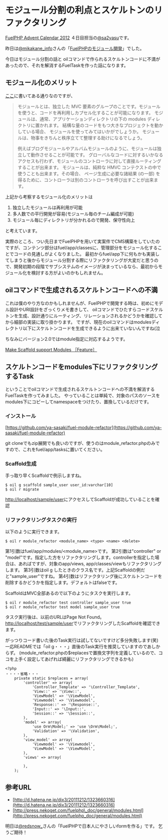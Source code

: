 # モジュール分割の利点とスケルトンのリファクタリング

[FuelPHP Advent Calendar 2012](http://atnd.org/events/33753) ４日目担当の[@sa2yasu](https://twitter.com/sa2yasu)です。

昨日は[@mikakane\_info](https://twitter.com/mkkn_info)さんの「[FuelPHPのモジュール開発](http://mkkn.info/blog/blog/archives/1617.html)」でした。

今日はモジュール分割の話と
oilコマンドで作られるスケルトンコードに不満があったので、それを解消するFuelTaskを作った話になります。

## モジュール化のメリット

[ここ](http://press.nekoget.com/fuelphp_doc/general/modules.html)に書いてある通りなのですが、

> モジュールとは、独立した MVC 要素のグループのことです。モジュールを使うと、コードを再利用しカプセル化することが可能になります。 
> モジュールは、通常、アプリケーションディレクトリの下の modules ディレクトリに置かれます。
> 結構な量のコードをもつ大きなプロジェクトを動かしている場合、 モジュールを使ってみてはいかがでしょうか。 
> モジュールは、物事をきちんと秩序立てて整理する助けになるでしょう。
> 
> 例えばブログモジュールやアルバムモジュールのように、モジュールは独立して動作させることが可能です。
> グローバルなコードに対するいかなるアクセスも行わず、モジュールのコントローラに対して直接ルーティングすることが出来ます。 
> モジュールは、純粋な HMVC コンテクストの中で使うことも出来ます。その場合、
> ページ生成に必要な諸結果 (の一部) を得るために、コントローラは別のコントローラを呼び出すことが出来ます。

上記から考察するモジュール化のメリットは

1.  独立したモジュールは再利用が可能
2.  多人数での平行開発が容易(モジュール毎のチーム編成が可能)
3.  モジュール毎にディレクトリが分かれるので開発、保守性向上

と考えています。

実際のところ、つい先日までFuelPHPを用いて実案件でCMS構築をしていたのですが、コンテンツ部分はfuel/app/classesに、管理部分をモジュール化することでコードの見通しがよくなりました。
最初からfuel/app下に何もかも実装してしまうと後からモジュール分割する際にリファクタリングが大変だと思うので、開発初期の段階でサブシステムのイメージが決まっているなら、最初からモジュール化を検討する方がよいのかもしれません。

## oilコマンドで生成されるスケルトンコードへの不満

これは僕のやり方なのかもしれませんが、FuelPHPで開発する時は、初めにモデル設計やURI設計をざっくりメモ書きして、
oilコマンドでひたすらコードスケルトンを生成、設計通りにルーティング、リレーションされるかどうかを確認してから細部の実装に取り掛かります。
ですが、現在のoilコマンドはmodulesディレクトリ以下にスケルトンコードを生成できるように出来ていないんですね(泣

ちなみにバージョン2.0ではmodule指定に対応するようです。

[Make Scaffold support Modules ［Feature］](https://github.com/fuel/oil/issues/86)

## スケルトンコードをmodules下にリファクタリングするTask

ということでoilコマンドで生成されるスケルトンコードへの不満を解消するFuelTaskを作ってみました。
やっていることは単純で、対象のパスのソースをmodules下にコピーしてnamespaceをつけたり、置換しているだけです。

### インストール

[https://github.com/ya-sasaki/fuel-module-refactor](https://github.com/ya-sasaki/fuel-module-refactor)

git cloneでもzip展開でも良いのですが、使うのはmodule\_refactor.phpのみですので、これをfuel/app/tasksに置いてください。

### Scaffold生成

手っ取り早くScaffoldで例示しますね。

~~~~ {.syntax-highlight}
$ oil g scaffold sample_user user_id:varchar[10]
$ oil r migrate
~~~~

[http://localhost/sample/user](http://localhost/sample/user)にアクセスしてScaffoldが成功していることを確認

### リファクタリングタスクの実行

以下のように実行できます。

~~~~ {.syntax-highlight}
$ oil r module_refactor <module_name> <type> <name> <delete>
~~~~

第1引数はfuel/app/modules/\<module\_name\>です。
第2引数は"controller" or "model"です。指定した方をリファクタリングします。controllerを指定した場合は、あればですが、対象のapp/views, app/classes/viewもリファクタリングします。
第3引数はoil g したときのクラス名です。上記Scaffoldの例だと"sample\_user"ですね。
第4引数はリファクタリング後にスケルトンコードを削除するかどうかを指定します。デフォルトはfalseです。

ScaffoldはMVC全部あるので以下のようにタスクを実行します。

~~~~ {.syntax-highlight}
$ oil r module_refactor test controller sample_user true
$ oil r module_refactor test model sample_user true
~~~~

タスク実行後は、以前のURLはPage Not Found。[http://localhost/test/sample/user](http://localhost/test/sample/user)でリファクタリングしたScaffoldを確認できます。

がっつりコード書いた後のTask実行は試してないですけど多分失敗します(笑)
一応READMEでは「oil g・・・」直後のTask実行を推奨していますのであしからず。
(module\_refactor.phpの$replacesで置換文字列を定義しているので、ココを上手く設定してあげれば綺麗にリファクタリングできるかも)

~~~~ {.syntax-highlight}
<?php
・・・・省略・・・
    private static $replaces = array(
        'controller' => array(
            'Controller_Template' => '\Controller_Template',
            'View::' => '\View::',
            'ViewModel' => '\ViewModel',
            'Viewmodel' => '\Viewmodel',
            'Response::' => '\Response::',
            'Input::' => '\Input::',
            'Session::' => '\Session::',
        ),
        'model' => array(
            'use Orm\Model;' => 'use \Orm\Model;',
            'Validation' => '\Validation',
        ),
        'view_model' => array(
            'Viewmodel' => '\Viewmodel',
            'ViewModel' => '\ViewModel',
        ),
        'views' => array(

        ),
    ); 
~~~~



## 参考URL

- [http://d.hatena.ne.jp/dix3/20111212/1323660316](http://d.hatena.ne.jp/dix3/20111212/1323660316)
- [http://press.nekoget.com/fuelphp\_doc/general/modules.html](http://press.nekoget.com/fuelphp_doc/general/modules.html)

明日は[@redsnow\_](https://twitter.com/redsnow_)さんの「FuelPHPで日本人にやさしいformを作る」です。
乞うご期待！



